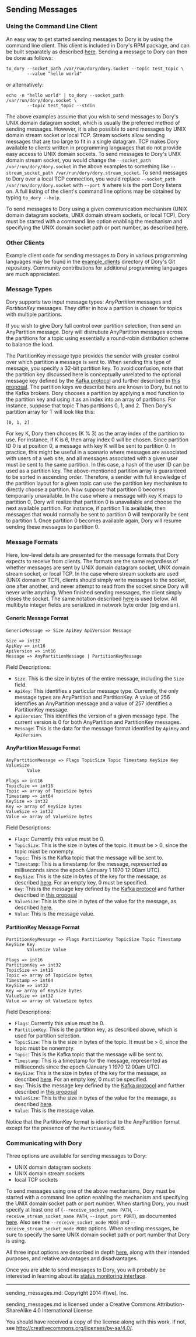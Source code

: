 ## Sending Messages

### Using the Command Line Client

An easy way to get started sending messages to Dory is by using the command
line client.  This client is included in Dory's RPM package, and can be built
separately as described [here](build_install.md#building-dorys-client-library).
Sending a message to Dory can then be done as follows:

```
to_dory --socket_path /var/run/dory/dory.socket --topic test_topic \
        --value "hello world"
```

or alternatively:

```
echo -n "hello world" | to_dory --socket_path /var/run/dory/dory.socket \
        --topic test_topic --stdin
```

The above examples assume that you wish to send messages to Dory's UNIX domain
datagram socket, which is usually the preferred method of sending messages.
However, it is also possible to send messages by UNIX domain stream socket or
local TCP.  Stream sockets allow sending messages that are too large to fit in
a single datagram.  TCP makes Dory available to clients written in programming
languages that do not provide easy access to UNIX domain sockets.  To send
messages to Dory's UNIX domain stream socket, you would change the
`--socket_path /var/run/dory/dory.socket` in the above examples to something
like `--stream_socket_path /var/run/dory/dory.stream_socket`.  To send messages
to Dory over a local TCP connection, you would replace
`--socket_path /var/run/dory/dory.socket` with `--port N` where `N` is the port
Dory listens on.  A full listing of the client's command line options may be
obtained by typing `to_dory --help`.

To send messages to Dory using a given communication mechanism (UNIX domain
datagram sockets, UNIX domain stream sockets, or local TCP), Dory must be
started with a command line option enabling the mechanism and specifying the
UNIX domain socket path or port number, as described
[here](sending_messages.md#communicating-with-dory).

### Other Clients

Example client code for sending messages to Dory in various programming
languages may be found in the [example_clients](../example_clients) directory
of Dory's Git repository.  Community contributions for additional programming
languages are much appreciated.

### Message Types

Dory supports two input message types: *AnyPartition* messages
and *PartitionKey* messages.  They differ in how a partition is chosen for
topics with multiple partitions.

If you wish to give Dory full control over partition selection, then send an
AnyPartition message.  Dory will distrubute AnyPartition messages across the
partitions for a topic using essentially a round-robin distribution scheme to
balance the load.

The PartitionKey message type provides the sender with greater control over
which partition a message is sent to.  When sending this type of message, you
specify a 32-bit partition key.  To avoid confusion, note that the partition
key discussed here is conceptually unrelated to the optional message key
defined by the
[Kafka protocol](https://cwiki.apache.org/confluence/display/KAFKA/A+Guide+To+The+Kafka+Protocol)
and further described in
[this proposal](https://cwiki.apache.org/confluence/display/KAFKA/Keyed+Messages+Proposal).
The partition keys we describe here are known to Dory, but not to the Kafka
brokers.  Dory chooses a partition by applying a mod function to the partition
key and using it as an index into an array of partitions.  For instance,
suppose that topic T has partitions 0, 1, and 2.  Then Dory's partition array
for T will look like this:

```
[0, 1, 2]
```

For key K, Dory then chooses (K % 3) as the array index of the partition to
use.  For instance, if K is 6, then array index 0 will be chosen.  Since
partition ID 0 is at position 0, a message with key K will be sent to partition
0.  In practice, this might be useful in a scenario where messages are
associated with users of a web site, and all messages associated with a given
user must be sent to the same partition.  In this case, a hash of the user ID
can be used as a partition key.  The above-mentioned partition array is
guaranteed to be sorted in ascending order.  Therefore, a sender with full
knowledge of the partition layout for a given topic can use the partition key
mechanism to directly choose a partition.  Now suppose that partition 0 becomes
temporarily unavailable.  In the case where a message with key K maps to
partition 0, Dory will realize that partition 0 is unavailable and choose the
next available partition.  For instance, if partition 1 is available, then
messages that would normally be sent to partition 0 will temporarily be sent to
partition 1.  Once partition 0 becomes available again, Dory will resume
sending these messages to partition 0.

### Message Formats

Here, low-level details are presented for the message formats that Dory expects
to receive from clients.  The formats are the same regardless of whether
messages are sent by UNIX domain datagram socket, UNIX domain stream socket, or
local TCP.  In the case where stream sockets are used (UNIX domain or TCP),
clients should simply write messages to the socket, one after another, and
never attempt to read from the socket since Dory will never write anything.
When finished sending messages, the client simply closes the socket.  The same
notation described
[here](https://cwiki.apache.org/confluence/display/KAFKA/A+Guide+To+The+Kafka+Protocol)
is used below.  All multibyte integer fields are serialized in network byte
order (big endian).

#### Generic Message Format

```
GenericMessage => Size ApiKey ApiVersion Message

Size => int32
ApiKey => int16
ApiVersion => int16
Message => AnyPartitionMessage | PartitionKeyMessage
```

Field Descriptions:
* `Size`: This is the size in bytes of the entire message, including the `Size`
field.
* `ApiKey`: This identifies a particular message type.  Currently, the only
message types are AnyPartition and PartitionKey.  A value of 256 identifies an
AnyPartition message and a value of 257 identifies a PartitionKey message.
* `ApiVersion`: This identifies the version of a given message type.  The
current version is 0 for both AnyPartition and PartitionKey messages.
* `Message`: This is the data for the message format identified by `ApiKey` and
`ApiVersion`.

#### AnyPartition Message Format

```
AnyPartitionMessage => Flags TopicSize Topic Timestamp KeySize Key ValueSize
        Value

Flags => int16
TopicSize => int16
Topic => array of TopicSize bytes
Timestamp => int64
KeySize => int32
Key => array of KeySize bytes
ValueSize => int32
Value => array of ValueSize bytes
```

Field Descriptions:
* `Flags`: Currently this value must be 0.
* `TopicSize`: This is the size in bytes of the topic.  It must be > 0, since
the topic must be nonempty.
* `Topic`: This is the Kafka topic that the message will be sent to.
* `Timestamp`: This is a timestamp for the message, represented as milliseconds
since the epoch (January 1 1970 12:00am UTC).
* `KeySize`: This is the size in bytes of the key for the message, as described
[here](https://cwiki.apache.org/confluence/display/KAFKA/A+Guide+To+The+Kafka+Protocol#AGuideToTheKafkaProtocol-Messagesets).
For an empty key, 0 must be specified.
* `Key`: This is the message key defined by the
[Kafka protocol](https://cwiki.apache.org/confluence/display/KAFKA/A+Guide+To+The+Kafka+Protocol)
and further described in
[this proposal](https://cwiki.apache.org/confluence/display/KAFKA/Keyed+Messages+Proposal)
* `ValueSize`: This is the size in bytes of the value for the message, as
described
[here](https://cwiki.apache.org/confluence/display/KAFKA/A+Guide+To+The+Kafka+Protocol#AGuideToTheKafkaProtocol-Messagesets).
* `Value`: This is the message value.

#### PartitionKey Message Format

```
PartitionKeyMessage => Flags PartitionKey TopicSize Topic Timestamp KeySize Key
        ValueSize Value

Flags => int16
PartitionKey => int32
TopicSize => int16
Topic => array of TopicSize bytes
Timestamp => int64
KeySize => int32
Key => array of KeySize bytes
ValueSize => int32
Value => array of ValueSize bytes
```

Field Descriptions:
* `Flags`: Currently this value must be 0.
* `PartitionKey`: This is the partition key, as described above, which is used
for partition selection.
* `TopicSize`: This is the size in bytes of the topic.  It must be > 0, since
the topic must be nonempty.
* `Topic`: This is the Kafka topic that the message will be sent to.
* `Timestamp`: This is a timestamp for the message, represented as milliseconds
since the epoch (January 1 1970 12:00am UTC).
* `KeySize`: This is the size in bytes of the key for the message, as described
[here](https://cwiki.apache.org/confluence/display/KAFKA/A+Guide+To+The+Kafka+Protocol#AGuideToTheKafkaProtocol-Messagesets).
For an empty key, 0 must be specified.
* `Key`: This is the message key defined by the
[Kafka protocol](https://cwiki.apache.org/confluence/display/KAFKA/A+Guide+To+The+Kafka+Protocol)
and further described in
[this proposal](https://cwiki.apache.org/confluence/display/KAFKA/Keyed+Messages+Proposal)
* `ValueSize`: This is the size in bytes of the value for the message, as
described
[here](https://cwiki.apache.org/confluence/display/KAFKA/A+Guide+To+The+Kafka+Protocol#AGuideToTheKafkaProtocol-Messagesets).
* `Value`: This is the message value.

Notice that the PartitionKey format is identical to the AnyPartition format
except for the presence of the `PartitionKey` field.

### Communicating with Dory

Three options are available for sending messages to Dory:

* UNIX domain datagram sockets
* UNIX domain stream sockets
* local TCP sockets

To send messages using one of the above mechanisms, Dory must be started with a
command line option enabling the mechanism and specifying the UNIX domain
socket path or port number.  When starting Dory, you must specify at least one
of (`--receive_socket_name PATH`, `--receive_stream_socket_name PATH`,
`--input_port PORT`), as documented
[here](detailed_config.md#command-line-arguments).  Also see the
`--receive_socket_mode MODE` and `--receive_stream_socket_mode MODE` options.
When sending messages, be sure to specify the same UNIX domain socket path or
port number that Dory is using.

All three input options are described in depth
[here](design.md#options-for-clients), along with their intended purposes, and
relative advantages and disadvantages.

Once you are able to send messages to Dory, you will probably be interested
in learning about its
[status monitoring interface](../README.md#status-monitoring).

-----

sending_messages.md: Copyright 2014 if(we), Inc.

sending_messages.md is licensed under a Creative Commons Attribution-ShareAlike
4.0 International License.

You should have received a copy of the license along with this work. If not,
see <http://creativecommons.org/licenses/by-sa/4.0/>.
